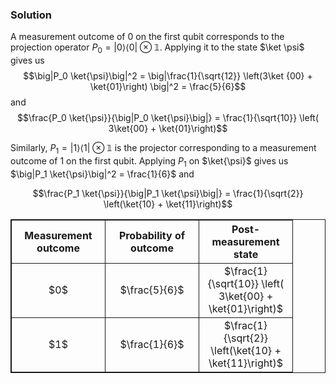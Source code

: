 ﻿### Solution

A measurement outcome of $0$ on the first qubit corresponds to the projection operator $P_0 = |0\rangle\langle 0| \otimes \mathbb{1}$. Applying it to the state $\ket \psi$ gives us 
$$\big|P_0 \ket{\psi}\big|^2 = \big|\frac{1}{\sqrt{12}} \left(3\ket {00} + \ket{01}\right) \big|^2 = \frac{5}{6}$$
and 
$$\frac{P_0 \ket{\psi}}{\big|P_0 \ket{\psi}\big|} = \frac{1}{\sqrt{10}} \left( 3\ket{00} + \ket{01}\right)$$

Similarly, $P_1 = |1\rangle \langle 1 | \otimes \mathbb{1}$ is the projector corresponding to a measurement outcome of $1$ on the first qubit. Applying $P_1$ on $\ket{\psi}$ gives us $\big|P_1 \ket{\psi}\big|^2 = \frac{1}{6}$ and 

$$\frac{P_1 \ket{\psi}}{\big|P_1 \ket{\psi}\big|} = \frac{1}{\sqrt{2}} \left(\ket{10} + \ket{11}\right)$$

<table style="border:1px solid">
    <col width=150>
    <col width=150>
    <col width=150>
    <tr>
        <th style="text-align:center; border:1px solid">Measurement outcome</th>
        <th style="text-align:center; border:1px solid">Probability of outcome</th>
        <th style="text-align:center; border:1px solid">Post-measurement state</th>
    </tr>
    <tr>
        <td style="text-align:center; border:1px solid">$0$</td>
        <td style="text-align:center; border:1px solid">$\frac{5}{6}$</td>
        <td style="text-align:center; border:1px solid">$\frac{1}{\sqrt{10}} \left( 3\ket{00} + \ket{01}\right)$</td>
    </tr> 
    <tr>
        <td style="text-align:center; border:1px solid">$1$</td>
        <td style="text-align:center; border:1px solid">$\frac{1}{6}$</td>
        <td style="text-align:center; border:1px solid">$\frac{1}{\sqrt{2}} \left(\ket{10} + \ket{11}\right)$</td>
    </tr> 
</table>
